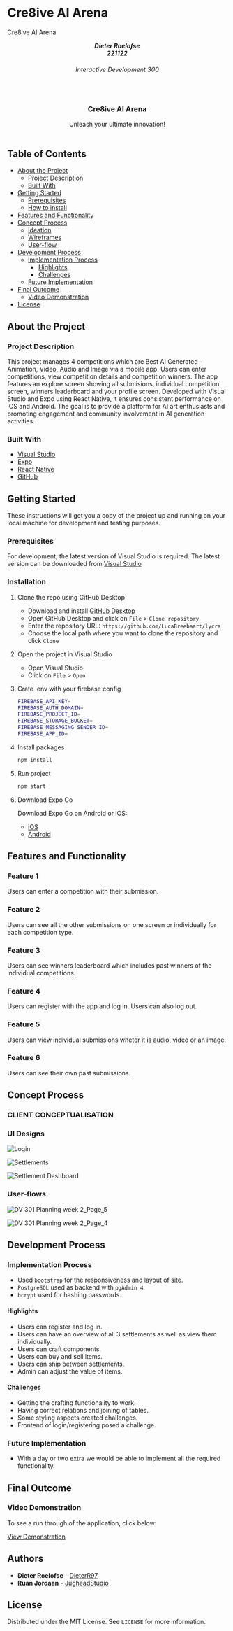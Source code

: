 # Cre8ive AI Arena
 Cre8ive AI Arena

<!-- HEADER SECTION -->
<h5 align="center" style="padding:0;margin:0;">Dieter Roelofse</h5>
<h5 align="center" style="padding:0;margin:0;">221122</h5>
<h6 align="center">Interactive Development 300</h6>
</br>
<p align="center">

  <a href="https://github.com/DieterR97/Cre8ive-AI-Arena">

  </a>
 
  <h3 align="center">Cre8ive AI Arena</h3>

  <p align="center">
    Unleash your ultimate innovation!<br>
   <br />
   
<!-- TABLE OF CONTENTS -->
## Table of Contents

- [About the Project](#about-the-project)
  - [Project Description](#project-description)
  - [Built With](#built-with)
- [Getting Started](#getting-started)
  - [Prerequisites](#prerequisites)
  - [How to install](#how-to-install)
- [Features and Functionality](#features-and-functionality)
- [Concept Process](#concept-process)
  - [Ideation](#ideation)
  - [Wireframes](#wireframes)
  - [User-flow](#user-flow)
- [Development Process](#development-process)
  - [Implementation Process](#implementation-process)
    - [Highlights](#highlights)
    - [Challenges](#challenges)
  - [Future Implementation](#peer-reviews)
- [Final Outcome](#final-outcome)
  - [Video Demonstration](#video-demonstration)
- [License](#license)

<!--PROJECT DESCRIPTION-->

## About the Project

### Project Description

This project manages 4 competitions which are Best AI Generated - Animation, Video, Audio and Image via a mobile app. Users can enter competitions, view competition details and competition winners. The app features an explore screen showing all submisions, individual competition screen, winners leaderboard and your profile screen. Developed with Visual Studio and Expo using React Native, it ensures consistent performance on iOS and Android. The goal is to provide a platform for AI art enthusiasts and promoting engagement and community involvement in AI generation activities.

### Built With

* [Visual Studio](https://visualstudio.microsoft.com/)
* [Expo](https://expo.dev/)
* [React Native](https://reactnative.dev/)
* [GitHub](https://github.com/)

## Getting Started

These instructions will get you a copy of the project up and running on your local machine for development and testing purposes.

### Prerequisites

For development, the latest version of Visual Studio is required. The latest version can be downloaded from [Visual Studio](https://visualstudio.microsoft.com/)

### Installation

1. Clone the repo using GitHub Desktop
    - Download and install [GitHub Desktop](https://desktop.github.com/)
    - Open GitHub Desktop and click on `File` > `Clone repository`
    - Enter the repository URL: `https://github.com/LucaBreebaart/lycra`
    - Choose the local path where you want to clone the repository and click `Clone`

2. Open the project in Visual Studio
    - Open Visual Studio
    - Click on `File` > `Open`

3. Crate .env with your firebase config

    ```sh 
   FIREBASE_API_KEY=
   FIREBASE_AUTH_DOMAIN=
   FIREBASE_PROJECT_ID=
   FIREBASE_STORAGE_BUCKET=
   FIREBASE_MESSAGING_SENDER_ID=
   FIREBASE_APP_ID=
    ```

4. Install packages

    ```sh
    npm install
    ```

5. Run project

    ```sh
    npm start
    ```

6. Download Expo Go

    Download Expo Go on Android or iOS:
    - [iOS](https://apps.apple.com/us/app/expo-go/id982107779)
    - [Android](https://play.google.com/store/apps/details?id=host.exp.exponent&hl=en_ZA&gl=US)


<!-- FEATURES AND FUNCTIONALITY-->
<!-- You can add the links to all of your imagery at the bottom of the file as references -->

## Features and Functionality

### Feature 1

Users can enter a competition with their submission.


### Feature 2

Users can see all the other submissions on one screen or individually for each competition type.


### Feature 3

Users can see winners leaderboard which includes past winners of the individual competitions.


### Feature 4

Users can register with the app and log in. Users can also log out.

### Feature 5

Users can view individual submissions wheter it is audio, video or an image.

### Feature 6

Users can see their own past submissions.


<!-- CONCEPT PROCESS -->

## Concept Process

### CLIENT CONCEPTUALISATION





### UI Designs

![Login](https://github.com/JugheadStudio/Fallout-Forge-Frontend/assets/113913471/9f3f08b0-29b8-446b-a84b-2edf9b6d9227)

![Settlements](https://github.com/JugheadStudio/Fallout-Forge-Frontend/assets/113913471/05da59f4-3f08-419c-a30b-e193a8770517)

![Settlement Dashboard](https://github.com/JugheadStudio/Fallout-Forge-Frontend/assets/113913471/746bb07f-b230-4684-9837-cbcaf02e2809)


### User-flows

![DV 301 Planning week 2_Page_5](https://github.com/JugheadStudio/Fallout-Forge-Frontend/assets/113913471/ad35f8d9-d287-48e8-95f3-9099b8f3f0be)

![DV 301 Planning week 2_Page_4](https://github.com/JugheadStudio/Fallout-Forge-Frontend/assets/113913471/6ed1b41c-8a6b-49e5-b775-d780f9fd9227)



<!-- DEVELOPMENT PROCESS -->

## Development Process

### Implementation Process

- Used `bootstrap` for the responsiveness and layout of site.
- `PostgreSQL` used as backend with `pgAdmin 4`.
- `bcrypt` used for hashing passwords.

#### Highlights

- Users can register and log in.
- Users can have an overview of all 3 settlements as well as view them individually.
- Users can craft components.
- Users can buy and sell items.
- Users can ship between settlements.
- Admin can adjust the value of items.

#### Challenges

- Getting the crafting functionality to work.
- Having correct relations and joining of tables.
- Some styling aspects created challenges.
- Frontend of login/registering posed a challenge.

### Future Implementation

- With a day or two extra we would be able to implement all the required functionality.

## Final Outcome

### Video Demonstration

To see a run through of the application, click below:

[View Demonstration](https://drive.google.com/drive/folders/1Zo9QAXI-6R0UXaZAqg8gofJj_h5Y_J0f?usp=sharing)

<!-- AUTHORS -->

## Authors

- **Dieter Roelofse** - [DieterR97](https://github.com/DieterR97)
- **Ruan Jordaan** - [JugheadStudio](https://github.com/JugheadStudio)

<!-- LICENSE -->

## License

Distributed under the MIT License. See `LICENSE` for more information.

<!-- LICENSE -->
